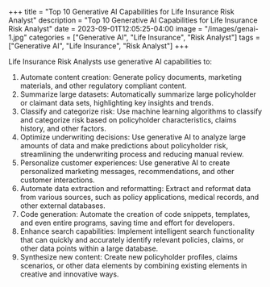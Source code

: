 +++
title = "Top 10 Generative AI Capabilities for Life Insurance Risk Analyst"
description = "Top 10 Generative AI Capabilities for Life Insurance Risk Analyst"
date = 2023-09-01T12:05:25-04:00
image = "/images/genai-1.jpg"
categories = ["Generative AI", "Life Insurance", "Risk Analyst"]
tags = ["Generative AI", "Life Insurance", "Risk Analyst"]
+++

Life Insurance Risk Analysts use generative AI capabilities to:

1. Automate content creation: Generate policy documents, marketing materials, and other regulatory compliant content.
2. Summarize large datasets: Automatically summarize large policyholder or claimant data sets, highlighting key insights and trends.
3. Classify and categorize risk: Use machine learning algorithms to classify and categorize risk based on policyholder characteristics, claims history, and other factors.
4. Optimize underwriting decisions: Use generative AI to analyze large amounts of data and make predictions about policyholder risk, streamlining the underwriting process and reducing manual review.
5. Personalize customer experiences: Use generative AI to create personalized marketing messages, recommendations, and other customer interactions.
6. Automate data extraction and reformatting: Extract and reformat data from various sources, such as policy applications, medical records, and other external databases.
7. Code generation: Automate the creation of code snippets, templates, and even entire programs, saving time and effort for developers.
8. Enhance search capabilities: Implement intelligent search functionality that can quickly and accurately identify relevant policies, claims, or other data points within a large database.
9. Synthesize new content: Create new policyholder profiles, claims scenarios, or other data elements by combining existing elements in creative and innovative ways.
